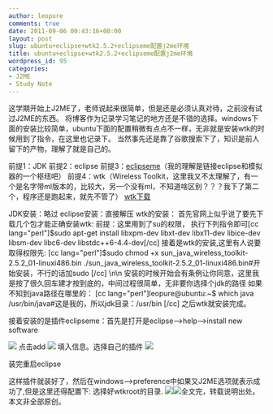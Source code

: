 ```yaml
---
author: leopure
comments: true
date: 2011-09-06 00:43:16+00:00
layout: post
slug: ubuntu+eclipse+wtk2.5.2+eclipseme配置j2me环境
title: ubuntu+eclipse+wtk2.5.2+eclipseme配置j2me环境
wordpress_id: 95
categories:
- J2ME
- Study Note
---
```


这学期开始上J2ME了，老师说起来很简单，但是还是必须认真对待，之前没有试过J2ME的东西。
将博客作为记录学习笔记的地方还是不错的选择。windows下面的安装比较简单，ubuntu下面的配置稍微有点点不一样，无非就是安装wtk的时候用到了指令，在这里也记录下。
当然事先还是靠了谷歌搜索下了，知识是前人留下的产物，理解了就是自己的。

前提1：JDK
前提2：eclipse
前提3：[eclipseme](http://sourceforge.net/projects/eclipseme/files/eclipseme/)（我的理解是链接eclipse和模拟器的一个枢纽吧）
前提4：wtk（Wireless Toolkit，这里我又不太理解了，有一个是名字带ml版本的，比较大，另一个没有ml，不知道啥区别？？？我下了第二个，程序还是跑起来，就先不管了）
[wtk下载](http://www.oracle.com/technetwork/java/javasebusiness/downloads/java-archive-downloads-javame-419430.html#sun_java_wireless_toolkit-2.5.2_01b-oth-JPR)

JDK安装：略过
eclipse安装：直接解压
wtk的安装：
首先官网上似乎说了要先下载几个包才能正确安装wtk:
前提：这里用到了su的权限，
执行下列指令即可[cc lang="perl"]$sudo apt-get install libxpm-dev libxt-dev libx11-dev libice-dev libsm-dev libc6-dev libstdc++6-4.4-dev[/cc]
接着是wtk的安装,这里有人说要取得权限先:
[cc lang="perl"]$sudo chmod +x sun_java_wireless_toolkit-2.5.2_01-linuxi486.bin
./sun_java_wireless_toolkit-2.5.2_01-linuxi486.bin#开始安装，不行的话加sudo
[/cc]
\n\n
安装的时候开始会有条例让你同意，这里我是按了很久回车建才按到底的，中间过程很简单，无非要你选择个jdk的路径
如果不知到java路径在哪里的：
[cc lang="perl"]leopure@ubuntu:~$ which java
/usr/bin/java#这是我的，所以jdk目录：/usr/bin
[/cc]
之后wtk就安装完成。

接着安装的是插件eclipseme：首先是打开是eclipse-->help-->install new software

[![](http://www.leopan.me/wp-content/uploads/2011/09/1.png)](http://www.leopan.me/wp-content/uploads/2011/09/1.png)
点击add
[![](http://www.leopan.me/wp-content/uploads/2011/09/2.png)](http://www.leopan.me/wp-content/uploads/2011/09/2.png)
填入信息。选择自己的插件
[![](http://www.leopan.me/wp-content/uploads/2011/09/3.png)](http://www.leopan.me/wp-content/uploads/2011/09/3.png)

装完重启eclipse

这样插件就装好了，然后在windows-->preference中如果又J2ME选项就表示成功了,但是这里还得配置下:
选择好wtkroot的目录.
[![](http://www.leopan.me/wp-content/uploads/2011/09/5.png)](http://www.leopan.me/wp-content/uploads/2011/09/5.png)[![](http://www.leopan.me/wp-content/uploads/2011/09/6.png)](http://www.leopan.me/wp-content/uploads/2011/09/6.png)全文完，转载说明出处。本文非全部原创。
